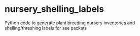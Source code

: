 # nursery_shelling_labels
Python code to generate plant breeding nursery inventories and shelling/threshing labels for see packets

